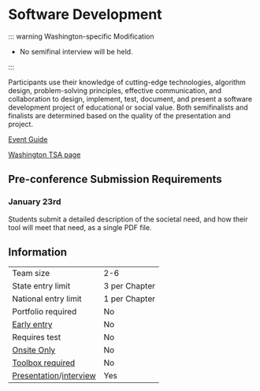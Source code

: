 # Software Development

::: warning Washington-specific Modification

- No semifinal interview will be held.

:::

Participants use their knowledge of cutting-edge technologies, algorithm design, problem-solving principles, effective communication, and collaboration to design, implement, test, document, and present a software development project of educational or social value. Both semifinalists and finalists are determined based on the quality of the presentation and project.

[Event Guide](https://lwsd.sharepoint.com/:b:/r/sites/GR-JHS-TechnologyStudentAssociation-SCA/Shared%20Documents/23-24/Competition/Event%20Guides/HS%20-%20Software%20Development.pdf)

[Washington TSA page](https://www.washingtontsa.org/high-school-events/software-development)

## Pre-conference Submission Requirements

### January 23rd

Students submit a detailed description of the societal need, and how their tool will meet that need, as a single PDF file.

## Information

|                                              |               |
| -------------------------------------------- | ------------- |
| Team size                                    | 2-6           |
| State entry limit                            | 3 per Chapter |
| National entry limit                         | 1 per Chapter |
| Portfolio required                           | No            |
| [Early entry](/#terms)                       | No            |
| Requires test                                | No            |
| [Onsite Only](/#terms)                       | No            |
| [Toolbox required](/#terms)                  | No            |
| [Presentation](/#terms)/[interview](/#terms) | Yes           |
